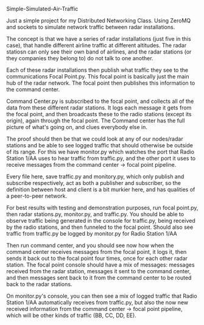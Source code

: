Simple-Simulated-Air-Traffic

Just a simple project for my Distributed Networking Class. Using ZeroMQ and sockets to simulate network traffic between radar installations.

The concept is that we have a series of radar installations (just five in this case), that handle different airline traffic at different altitudes. The radar statiosn can only see their own band of airlines, and the radar stations (or they companies they belong to) do not talk to one another.

Each of these radar installations then publish what traffic they see to the communications Focal Point.py. This focal point is basically just the main hub of the radar network. The focal point then publishes this information to the command center.

Command Center.py is subscribed to the focal point, and collects all of the data from these different radar stations. It logs each message it gets from the focal point, and then broadcasts these to the radio stations (except its origin), again through the focal point. The Command center has the full picture of what's going on, and clues everybody else in.

The proof should then be that we could look at any of our nodes/radar stations and be able to see logged traffic that should otherwise be outside of its range. For this we have monitor.py which watches the port that Radio Station 1/AA uses to hear traffic from traffic.py, and the other port it uses to receive messages from the command center -> focal point pipeline.

Every file here, save traffic.py and monitory.py, which only publish and subscribe respectively, act as both a publisher and subscriber, so the definition between host and client is a bit murkier here, and has qualities of a peer-to-peer network.

For best results with testing and demonstration purposes, run focal point.py, then radar stations.py, monitor.py, and traffic.py. You should be able to observe traffic being generated in the console for traffic.py, being received by the radio stations, and then funneled to the focal point. Should also see traffic from traffic.py be logged by monitor.py for Radio Station 1/AA

Then run command center, and you should see now how when the command center receives messages from the focal point, it logs it, then sends it back out to the focal point four times, once for each other radar station. The focal point console should have a mix of messages: messages received from the radar station, messages it sent to the command center, and then messages sent back to it from the command center to be routed back to the radar stations.

On monitor.py's console, you can then see a mix of logged traffic that Radio Station 1/AA automatically receives from traffic.py, but also the now new received information from the command center -> focal point pipeline, which will be other kinds of traffic (BB, CC, DD, EE).
